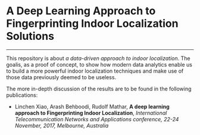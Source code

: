 # A Deep Learning Approach to Fingerprinting Indoor Localization Solutions
------

This repository is about *a data-driven approach to indoor localization*. The goalis, as a proof of concept, to show how modern data analytics enable us to build a more powerful indoor localization techniques and make use of those data previously deemed to be useless.
 
The more in-depth discussion of the results are to be found in the following publications:

* Linchen Xiao, Arash Behboodi, Rudolf Mathar, **A deep learning approach to Fingerprinting Indoor Localization**, *International Telecommunication Networks and Applications conference, 22-24 November, 2017, Melbourne, Australia*

